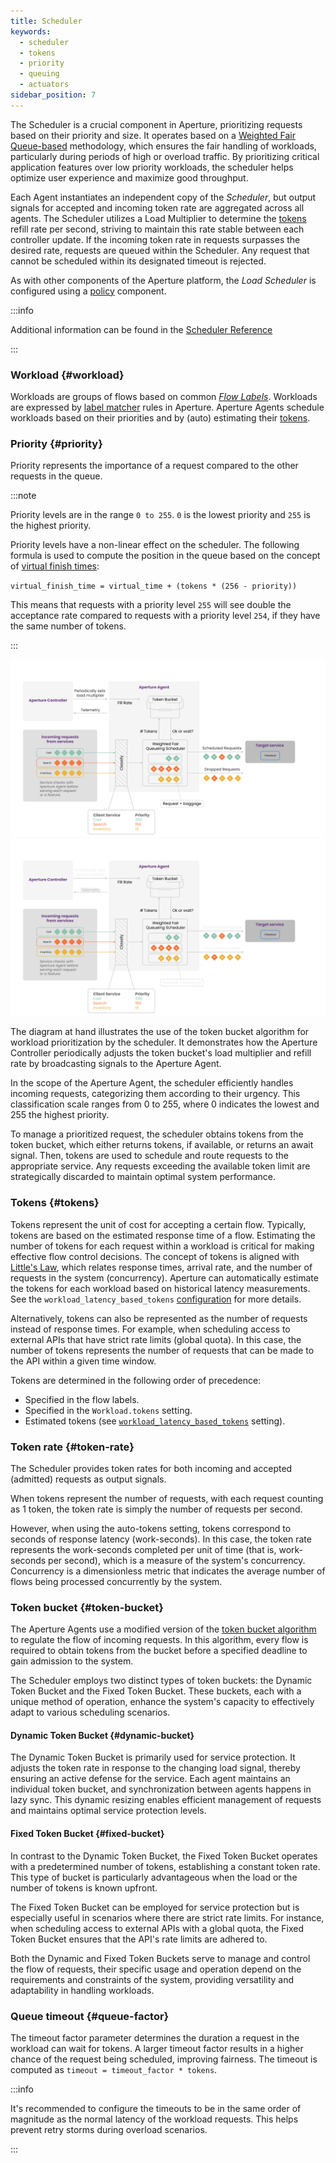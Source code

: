 ```yaml
---
title: Scheduler
keywords:
  - scheduler
  - tokens
  - priority
  - queuing
  - actuators
sidebar_position: 7
---
```


The Scheduler is a crucial component in Aperture, prioritizing requests based on
their priority and size. It operates based on a
[Weighted Fair Queue-based](https://en.wikipedia.org/wiki/Weighted_fair_queueing)
methodology, which ensures the fair handling of workloads, particularly during
periods of high or overload traffic. By prioritizing critical application
features over low priority workloads, the scheduler helps optimize user
experience and maximize good throughput.

Each Agent instantiates an independent copy of the _Scheduler_, but output
signals for accepted and incoming token rate are aggregated across all agents.
The Scheduler utilizes a Load Multiplier to determine the [tokens](#tokens)
refill rate per second, striving to maintain this rate stable between each
controller update. If the incoming token rate in requests surpasses the desired
rate, requests are queued within the Scheduler. Any request that cannot be
scheduled within its designated timeout is rejected.

As with other components of the Aperture platform, the _Load Scheduler_ is
configured using a [policy][policies] component.

:::info

Additional information can be found in the
[Scheduler Reference](/reference/policies/spec.md#scheduler)

:::

### Workload {#workload}

Workloads are groups of flows based on common [_Flow Labels_](./flow-label.md).
Workloads are expressed by [label matcher][label-matcher] rules in Aperture.
Aperture Agents schedule workloads based on their priorities and by (auto)
estimating their [tokens](#tokens).

### Priority {#priority}

Priority represents the importance of a request compared to the other requests
in the queue.

:::note

Priority levels are in the range `0 to 255`. `0` is the lowest priority and
`255` is the highest priority.

Priority levels have a non-linear effect on the scheduler. The following formula
is used to compute the position in the queue based on the concept of
[virtual finish times](https://en.wikipedia.org/wiki/Weighted_fair_queueing#Algorithm):

`virtual_finish_time = virtual_time + (tokens * (256 - priority))`

This means that requests with a priority level `255` will see double the
acceptance rate compared to requests with a priority level `254`, if they have
the same number of tokens.

:::

![Token Bucket](./assets/img/token-bucket-light.svg#gh-light-mode-only)
![Token Bucket](./assets/img/token-bucket-dark.svg#gh-dark-mode-only)

The diagram at hand illustrates the use of the token bucket algorithm for
workload prioritization by the scheduler. It demonstrates how the Aperture
Controller periodically adjusts the token bucket's load multiplier and refill
rate by broadcasting signals to the Aperture Agent.

In the scope of the Aperture Agent, the scheduler efficiently handles incoming
requests, categorizing them according to their urgency. This classification
scale ranges from 0 to 255, where 0 indicates the lowest and 255 the highest
priority.

To manage a prioritized request, the scheduler obtains tokens from the token
bucket, which either returns tokens, if available, or returns an await signal.
Then, tokens are used to schedule and route requests to the appropriate service.
Any requests exceeding the available token limit are strategically discarded to
maintain optimal system performance.

### Tokens {#tokens}

Tokens represent the unit of cost for accepting a certain flow. Typically,
tokens are based on the estimated response time of a flow. Estimating the number
of tokens for each request within a workload is critical for making effective
flow control decisions. The concept of tokens is aligned with
[Little's Law](https://en.wikipedia.org/wiki/Little%27s_law), which relates
response times, arrival rate, and the number of requests in the system
(concurrency). Aperture can automatically estimate the tokens for each workload
based on historical latency measurements. See the
`workload_latency_based_tokens`
[configuration](/reference/policies/spec.md#load-scheduler) for more details.

Alternatively, tokens can also be represented as the number of requests instead
of response times. For example, when scheduling access to external APIs that
have strict rate limits (global quota). In this case, the number of tokens
represents the number of requests that can be made to the API within a given
time window.

Tokens are determined in the following order of precedence:

- Specified in the flow labels.
- Specified in the `Workload.tokens` setting.
- Estimated tokens (see
  [`workload_latency_based_tokens`](/reference/policies/spec.md#load-scheduler)
  setting).

### Token rate {#token-rate}

The Scheduler provides token rates for both incoming and accepted (admitted)
requests as output signals.

When tokens represent the number of requests, with each request counting as 1
token, the token rate is simply the number of requests per second.

However, when using the auto-tokens setting, tokens correspond to seconds of
response latency (work-seconds). In this case, the token rate represents the
work-seconds completed per unit of time (that is, work-seconds per second),
which is a measure of the system's concurrency. Concurrency is a dimensionless
metric that indicates the average number of flows being processed concurrently
by the system.

### Token bucket {#token-bucket}

The Aperture Agents use a modified version of the
[token bucket algorithm](https://en.wikipedia.org/wiki/Token_bucket) to regulate
the flow of incoming requests. In this algorithm, every flow is required to
obtain tokens from the bucket before a specified deadline to gain admission to
the system.

The Scheduler employs two distinct types of token buckets: the Dynamic Token
Bucket and the Fixed Token Bucket. These buckets, each with a unique method of
operation, enhance the system's capacity to effectively adapt to various
scheduling scenarios.

#### Dynamic Token Bucket {#dynamic-bucket}

The Dynamic Token Bucket is primarily used for service protection. It adjusts
the token rate in response to the changing load signal, thereby ensuring an
active defense for the service. Each agent maintains an individual token bucket,
and synchronization between agents happens in lazy sync. This dynamic resizing
enables efficient management of requests and maintains optimal service
protection levels.

#### Fixed Token Bucket {#fixed-bucket}

In contrast to the Dynamic Token Bucket, the Fixed Token Bucket operates with a
predetermined number of tokens, establishing a constant token rate. This type of
bucket is particularly advantageous when the load or the number of tokens is
known upfront.

The Fixed Token Bucket can be employed for service protection but is especially
useful in scenarios where there are strict rate limits. For instance, when
scheduling access to external APIs with a global quota, the Fixed Token Bucket
ensures that the API's rate limits are adhered to.

Both the Dynamic and Fixed Token Buckets serve to manage and control the flow of
requests, their specific usage and operation depend on the requirements and
constraints of the system, providing versatility and adaptability in handling
workloads.

### Queue timeout {#queue-factor}

The timeout factor parameter determines the duration a request in the workload
can wait for tokens. A larger timeout factor results in a higher chance of the
request being scheduled, improving fairness. The timeout is computed as
`timeout = timeout_factor * tokens`.

:::info

It's recommended to configure the timeouts to be in the same order of magnitude
as the normal latency of the workload requests. This helps prevent retry storms
during overload scenarios.

:::

[label-matcher]: ./selector.md#label-matcher
[policies]: /concepts/advanced/policy.md
